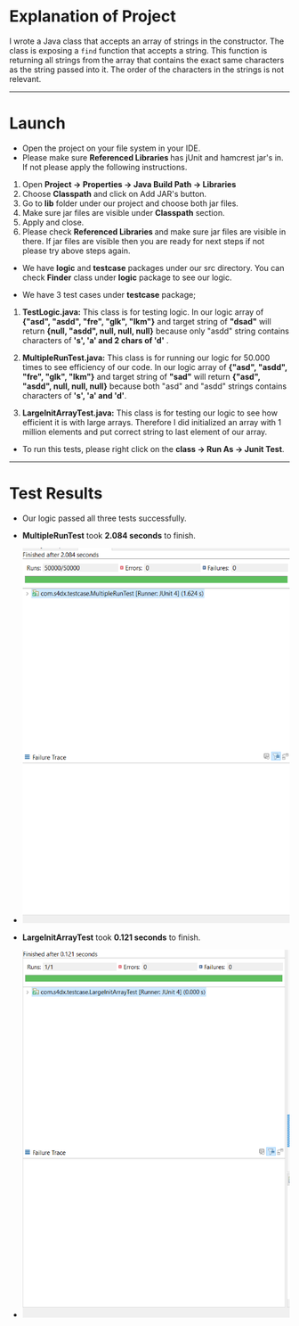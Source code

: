 # Explanation of Project

I wrote a Java class that accepts an array of strings in the constructor. The class is exposing a `find` function that accepts a string. This function is returning all strings from the array that contains
the exact same characters as the string passed into it. The order of the characters in the strings is
not relevant.

---

# Launch

* Open the project on your file system in your IDE.
* Please make sure <b>Referenced Libraries </b> has jUnit and hamcrest jar's in. If not please apply the following instructions.

1. Open <b>Project -> Properties -> Java Build Path -> Libraries </b> 
2. Choose <b>Classpath</b> and click on Add JAR's button. 
3. Go to <b>lib</b> folder under our project and choose both jar files.
4. Make sure jar files are visible under <b>Classpath</b> section.
5. Apply and close.
6. Please check <b>Referenced Libraries </b> and make sure jar files are visible in there. If jar files are visible then you are ready for next steps if not please try above steps again.

* We have **logic** and **testcase** packages under our src directory. You can check **Finder** class under **logic** package to see our logic. 

* We have 3 test cases under **testcase** package;

1. **TestLogic.java:** This class is for testing logic. In our logic array of **{"asd", "asdd", "fre", "glk", "lkm"}** and target string of **"dsad"** will return **{null, "asdd", null, null, null}** because only "asdd" string contains characters of **'s', 'a' and 2 chars of 'd'** .

2. **MultipleRunTest.java:** This class is for running our logic for 50.000 times to see efficiency of our code. In our logic array of **{"asd", "asdd", "fre", "glk", "lkm"}** and target string of **"sad"** will return **{"asd", "asdd", null, null, null}** because both "asd" and "asdd" strings contains characters of **'s', 'a' and 'd'**.

3. **LargeInitArrayTest.java:** This class is for testing our logic to see how efficient it is with large arrays. Therefore I did initialized an array with 1 million elements and put correct string to last element of our array.

* To run this tests, please right click on the **class -> Run As -> Junit Test**.

---
# Test Results

* Our logic passed all three tests successfully.

* **MultipleRunTest** took **2.084 seconds** to finish.

* ![Home](docs/MultipleRunTestResult.PNG)

* **LargeInitArrayTest** took **0.121 seconds** to finish.

* ![Home](docs/LargeInitArrayTestResult.PNG)